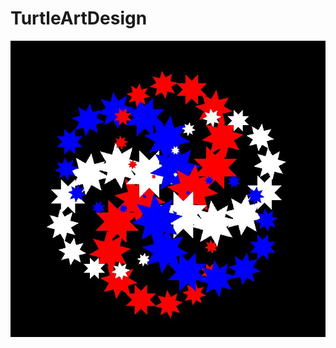 # TurtleArtDesign
<img src="https://github.com/saramargolin/TurtleArtDesign/blob/master/MyDesign.JPG" >
